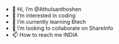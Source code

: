 - 👋 Hi, I’m @Athulsanthoshen
- 👀 I’m interested in coding
- 🌱 I’m currently learning Btech
- 💞️ I’m looking to collaborate on ShareInfo
- 📫 How to reach me INDIA

<!---
Athulsanthoshen/Athulsanthoshen is a ✨ special ✨ repository because its `README.md` (this file) appears on your GitHub profile.
You can click the Preview link to take a look at your changes.
--->
